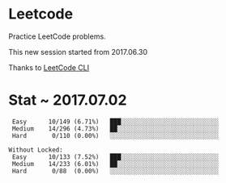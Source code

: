# Leetcode

Practice LeetCode problems.

This new session started from 2017.06.30

Thanks to [LeetCode CLI](https://github.com/skygragon/leetcode-cli)


# Stat ~ 2017.07.02

```
 Easy      10/149 (6.71%)	███░░░░░░░░░░░░░░░░░░░░░░░░░░░
 Medium    14/296 (4.73%)	██░░░░░░░░░░░░░░░░░░░░░░░░░░░░
 Hard       0/110 (0.00%)	░░░░░░░░░░░░░░░░░░░░░░░░░░░░░░

Without Locked:
 Easy      10/133 (7.52%)	███░░░░░░░░░░░░░░░░░░░░░░░░░░░
 Medium    14/233 (6.01%)	██░░░░░░░░░░░░░░░░░░░░░░░░░░░░
 Hard       0/88  (0.00%)	░░░░░░░░░░░░░░░░░░░░░░░░░░░░░░
```
